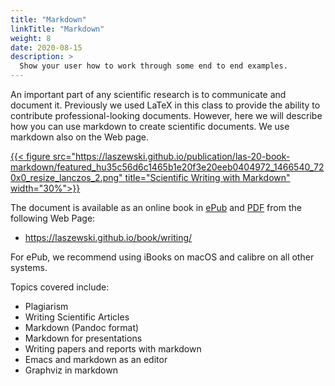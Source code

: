 ```yaml
---
title: "Markdown"
linkTitle: "Markdown"
weight: 8
date: 2020-08-15
description: >
  Show your user how to work through some end to end examples.
---
```


<!--
{{% pageinfo %}}
This is a placeholder page that shows you how to use this template site.
{{% /pageinfo %}}
-->

An important part of any scientific research is to communicate and
document it. Previously we used LaTeX in this class to provide the
ability to contribute professional-looking documents. However, here we
will describe how you can use markdown to create scientific documents.
We use markdown also on the Web page.


[{{< figure src="https://laszewski.github.io/publication/las-20-book-markdown/featured_hu35c56d6c1465b1e20f3e20eeb0404972_1466540_720x0_resize_lanczos_2.png" title="Scientific Writing with Markdown" width="30%">}}](https://laszewski.github.io/publication/las-20-book-markdown/)

The document is available as an online book in
[ePub](https://cloudmesh-community.github.io/pub/vonLaszewski-writing.epub)
and
[PDF](https://cloudmesh-community.github.io/pub/vonLaszewski-writing.pdf) from the
following Web Page:

* <https://laszewski.github.io/book/writing/>

For ePub, we recommend using iBooks on macOS and calibre on all other systems.

Topics covered include:

* Plagiarism
* Writing Scientific Articles
* Markdown (Pandoc format)
* Markdown for presentations
* Writing papers and reports with markdown
* Emacs and markdown as an editor
* Graphviz in markdown
    
